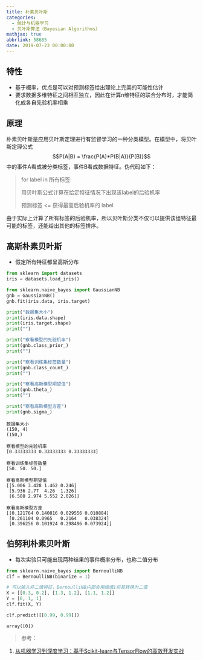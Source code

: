```yaml
---
title: 朴素贝叶斯
categories:
  - 统计与机器学习
  - 贝叶斯算法（Bayesian Algorithms）
mathjax: true
abbrlink: 58685
date: 2019-07-23 00:00:00
---
```


## 特性

- 基于概率，优点是可以对预测标签给出理论上完美的可能性估计
- 要求数据多维特征之间相互独立，因此在计算n维特征的联合分布时，才能简化成各自先验机率相乘

## 原理

朴素贝叶斯是应用贝叶斯定理进行有监督学习的一种分类模型。在模型中，将贝叶斯定理公式 $$P(A|B) = \frac{P(A)*P(B|A)}{P(B)}$$ 中的事件A看成被分类标签，事件B看成数据特征。伪代码如下：

> for label in 所有标签:
>
>    用贝叶斯公式计算在给定特征情况下出现该label的后验机率
>
>预测标签 <= 获得最高后验机率的 label

由于实际上计算了所有标签的后验机率，所以贝叶斯分类不仅可以提供该组特征最可能的标签，还能给出其他的标签排序。

## 高斯朴素贝叶斯

- 假定所有特征都呈高斯分布


```python
from sklearn import datasets
iris = datasets.load_iris()

from sklearn.naive_bayes import GaussianNB
gnb = GaussianNB()
gnb.fit(iris.data, iris.target)

print("数据集大小")
print(iris.data.shape)
print(iris.target.shape)
print("")

print("察看模型的先验机率")
print(gnb.class_prior_)
print("")

print("察看训练集标签数量")
print(gnb.class_count_)
print("")

print("察看高斯模型期望值")
print(gnb.theta_)
print("")

print("察看高斯模型方差")
print(gnb.sigma_)
```

    数据集大小
    (150, 4)
    (150,)
    
    察看模型的先验机率
    [0.33333333 0.33333333 0.33333333]
    
    察看训练集标签数量
    [50. 50. 50.]
    
    察看高斯模型期望值
    [[5.006 3.428 1.462 0.246]
     [5.936 2.77  4.26  1.326]
     [6.588 2.974 5.552 2.026]]
    
    察看高斯模型方差
    [[0.121764 0.140816 0.029556 0.010884]
     [0.261104 0.0965   0.2164   0.038324]
     [0.396256 0.101924 0.298496 0.073924]]


## 伯努利朴素贝叶斯

- 每次实验只可能出现两种结果的事件概率分布，也称二值分布


```python
from sklearn.naive_bayes import BernoulliNB
clf = BernoulliNB(binarize = 1)

# 可以输入非二值特征，BernoulliNB内部会用阈值1将其转换为二值
X = [[0.3, 0.2], [1.3, 1.2], [1.1, 1.2]]
Y = [0, 1, 1]
clf.fit(X, Y)

clf.predict([[0.99, 0.99]])
```




    array([0])



> 参考：

1. [从机器学习到深度学习：基于Scikit-learn与TensorFlow的高效开发实战](http://www.broadview.com.cn/book/5337)
